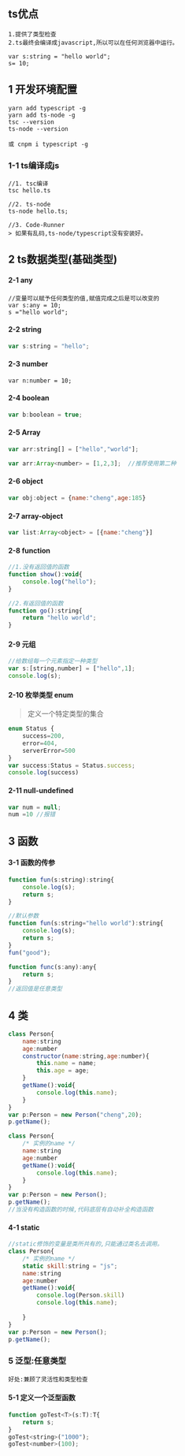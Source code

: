 ## ts优点

```
1.提供了类型检查
2.ts最终会编译成javascript,所以可以在任何浏览器中运行。
```

```
var s:string = "hello world";
s= 10;
```

## 1 开发环境配置

```
yarn add typescript -g
yarn add ts-node -g
tsc --version
ts-node --version
```

```
或 cnpm i typescript -g
```

### 1-1 ts编译成js

```
//1. tsc编译
tsc hello.ts
```

```
//2. ts-node
ts-node hello.ts;
```

```
//3. Code-Runner
> 如果有乱码,ts-node/typescript没有安装好。
```



## 2 ts数据类型(基础类型)

#### 2-1 any

```
//变量可以赋予任何类型的值,赋值完成之后是可以改变的
var s:any = 10;
s ="hello world";
```

#### 2-2 string

```js
var s:string = "hello";
```

#### 2-3 number

```
var n:number = 10;
```

#### 2-4 boolean

```js
var b:boolean = true;
```

#### 2-5 Array

```js
var arr:string[] = ["hello","world"];
```

```js
var arr:Array<number> = [1,2,3];  //推荐使用第二种  
```

#### 2-6 object

```js
var obj:object = {name:"cheng",age:185}
```

#### 2-7 array-object

```js
var list:Array<object> = [{name:"cheng"}]
```

#### 2-8 function

```js
//1.没有返回值的函数
function show():void{
    console.log("hello");
}
```

```js
//2.有返回值的函数
function go():string{
    return "hello world";
}
```

#### 2-9 元组

```js
//给数组每一个元素指定一种类型
var s:[string,number] = ["hello",1];
console.log(s);
```

#### 2-10 枚举类型 enum

> 定义一个特定类型的集合

```js
enum Status {
    success=200,
    error=404,
    serverError=500
}
var success:Status = Status.success;
console.log(success)
```

#### 2-11 null-undefined

```js
var num = null;
num =10 //报错
```

## 3 函数

#### 3-1 函数的传参

```js
function fun(s:string):string{
    console.log(s);
    return s;
}
```

```js
//默认参数
function fun(s:string="hello world"):string{
    console.log(s);
    return s;
}
fun("good");
```

```js
function func(s:any):any{
    return s;
}
//返回值是任意类型
```

## 4 类

```js
class Person{
    name:string
    age:number
    constructor(name:string,age:number){
        this.name = name;
        this.age = age;
    }
    getName():void{
        console.log(this.name);
    }
}
var p:Person = new Person("cheng",20);
p.getName();
```

```js
class Person{
    /* 实例的name */
    name:string
    age:number
    getName():void{
        console.log(this.name);
    }
}
var p:Person = new Person();
p.getName();
//当没有构造函数的时候,代码底层有自动补全构造函数
```

#### 4-1 static

```js
//static修饰的变量是类所共有的,只能通过类名去调用。
class Person{
    /* 实例的name */
    static skill:string = "js";
    name:string
    age:number
    getName():void{
        console.log(Person.skill)
        console.log(this.name);
       
    }
}
var p:Person = new Person();
p.getName();
```

### 5 泛型:任意类型

```
好处:兼顾了灵活性和类型检查
```

#### 5-1 定义一个泛型函数

```js
function goTest<T>(s:T):T{
    return s;
}
goTest<string>("1000");
goTest<number>(100);
```

